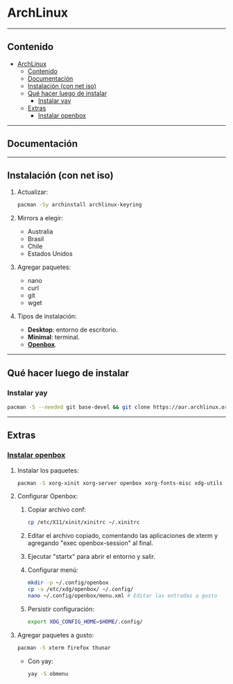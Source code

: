 # ArchLinux

---

## Contenido

- [ArchLinux](#archlinux)
  - [Contenido](#contenido)
  - [Documentación](#documentación)
  - [Instalación (con net iso)](#instalación-con-net-iso)
  - [Qué hacer luego de instalar](#qué-hacer-luego-de-instalar)
    - [Instalar yay](#instalar-yay)
  - [Extras](#extras)
    - [Instalar openbox](#instalar-openbox)

---

## Documentación

---

## Instalación (con net iso)

1. Actualizar:

    ```sh
    pacman -Sy archinstall archlinux-keyring
    ```

2. Mirrors a elegir:

     - Australia
     - Brasil
     - Chile
     - Estados Unidos

3. Agregar paquetes:

   - nano
   - curl
   - git
   - wget

4. Tipos de instalación:

   - **Desktop**: entorno de escritorio.
   - **Minimal**: terminal.
   - [**Openbox**](#instalar-openbox).

---

## Qué hacer luego de instalar

### Instalar yay

```sh
pacman -S --needed git base-devel && git clone https://aur.archlinux.org/yay.git && cd yay && makepkg -si
```

---

## Extras

### [Instalar openbox](https://wiki.archlinux.org/title/openbox)

1. Instalar los paquetes:

    ```sh
    pacman -S xorg-xinit xorg-server openbox xorg-fonts-misc xdg-utils obconf
    ```

2. Configurar Openbox:

   1. Copiar archivo conf:

      ```sh
      cp /etc/X11/xinit/xinitrc ~/.xinitrc
      ```

   2. Editar el archivo copiado, comentando las aplicaciones de xterm y agregando "exec openbox-session" al final.

   3. Ejecutar "startx" para abrir el entorno y salir.

   4. Configurar menú:

      ```sh
      mkdir -p ~/.config/openbox
      cp -a /etc/xdg/openbox/ ~/.config/
      nano ~/.config/openbox/menu.xml # Editar las entradas a gusto
      ```

   5. Persistir configuración:

      ```sh
      export XDG_CONFIG_HOME=$HOME/.config/
      ```

3. Agregar paquetes a gusto:

    ```sh
    pacman -S xterm firefox thunar
    ```

    - Con yay:

        ```sh
        yay -S obmenu
        ```